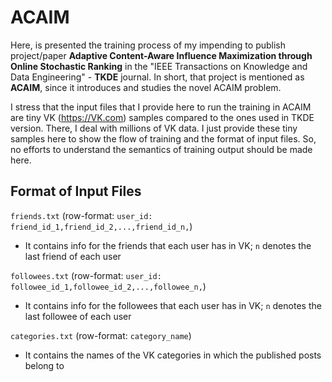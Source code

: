 # ACAIM

Here, is presented the training process of my impending to publish project/paper **Adaptive Content-Aware Influence Maximization through Online Stochastic Ranking** in the "IEEE Transactions on Knowledge and Data Engineering" - **TKDE** journal. In short, that project is mentioned as **ACAIM**, since it introduces and studies the novel ACAIM problem.

I stress that the input files that I provide here to run the training in ACAIM are tiny VK (https://VK.com) samples compared to the ones used in TKDE version. There, I deal with millions of VK data. I just provide these tiny samples here to show the flow of training and the format of input files. So, no efforts to understand the semantics of training output should be made here.

## Format of Input Files

`friends.txt` (row-format: `user_id: friend_id_1,friend_id_2,...,friend_id_n,`)
* It contains info for the friends that each user has in VK; `n` denotes the last friend of each user

`followees.txt` (row-format: `user_id: followee_id_1,followee_id_2,...,followee_n,`)
* It contains info for the followees that each user has in VK; `n` denotes the last followee of each user

`categories.txt` (row-format: `category_name`)
* It contains the names of the VK categories in which the published posts belong to
